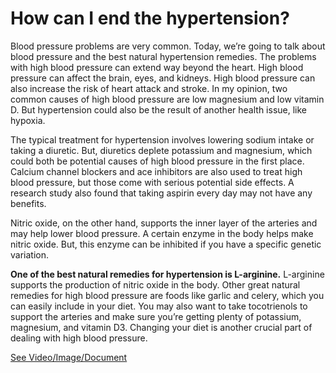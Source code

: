 # How can I end the hypertension?

Blood pressure problems are very common. Today, we’re going to talk about blood pressure and the best natural hypertension remedies. The problems with high blood pressure can extend way beyond the heart. High blood pressure can affect the brain, eyes, and kidneys. High blood pressure can also increase the risk of heart attack and stroke. In my opinion, two common causes of high blood pressure are low magnesium and low vitamin D. But hypertension could also be the result of another health issue, like hypoxia.

The typical treatment for hypertension involves lowering sodium intake or taking a diuretic. But, diuretics deplete potassium and magnesium, which could both be potential causes of high blood pressure in the first place. Calcium channel blockers and ace inhibitors are also used to treat high blood pressure, but those come with serious potential side effects. A research study also found that taking aspirin every day may not have any benefits.

Nitric oxide, on the other hand, supports the inner layer of the arteries and may help lower blood pressure. A certain enzyme in the body helps make nitric oxide. But, this enzyme can be inhibited if you have a specific genetic variation.

**One of the best natural remedies for hypertension is L-arginine.** L-arginine supports the production of nitric oxide in the body. Other great natural remedies for high blood pressure are foods like garlic and celery, which you can easily include in your diet. You may also want to take tocotrienols to support the arteries and make sure you’re getting plenty of potassium, magnesium, and vitamin D3. Changing your diet is another crucial part of dealing with high blood pressure.

 [See Video/Image/Document](https://hls-player.drberg.com/asset?path=migrated-assets/fixed-jan-17th-hypertension)